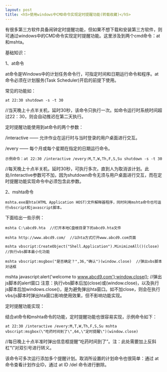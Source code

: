 ```yaml
---
layout: post
title: <h5>使用windows中CMD命令实现定时提醒功能(转载收藏)</h5>
---
```


有很多第三方软件具备闹钟定时提醒功能，但如果不想下载和安装第三方软件，则可通过windows中的CMD命令实现定时提醒功能。这里涉及到两个cmd命令：at和mshta。

基础知识：


1、at命令

at命令是Windows中的计划任务命令行，可指定时间和日期运行命令和程序。at命令必须在计划服务(Task Scheduler)开启的前提下使用。

常见的功能如：


	at 22:30 shutdown -s -t 30


//当天晚上十点半关机，延时30秒，该命令只执行一次。如命令运行时系统时间超过22：30，则会自动推迟在第二天执行。

定时提醒功能使用到at命令的两个参数：

/interactive —— 允许作业在运行时与当时登录的用户桌面进行交互。

/every —— 每个月或每个星期在指定的日期运行命令。


	示例命令：at 22:30 /interactive /every:M,T,W,Th,F,S,Su shutdown -s -t 30


//每天晚上十点半关机，延时30秒，可执行多次，直到人为取消该计划。此处/interactive参数可不加，因为shutdown命令无须与用户桌面进行交互，而在定时提醒功能实现命令中必须包含此参数。


2、mshta命令

	mshta.exe是hta(HTML Application HOST)文件解释器程序，同时利用mshta命令也可运行vbscript和javascript脚本。

下面给出一些示例：

	mshta C:\abcd9.hta  //打开本地C盘根目录下的abcd9.hta文件

	mshta http://www.abcd9.com/  //以hta方式打开www.abcd9.com页面

	mshta vbscript:CreateObject("Shell.Application").MinimizeAll()(close)  //执行vbs脚本最小化功能

	mshta vbscript:msgbox("是否确定？",36,"确认")(window.close)  //弹出vbs脚本对话框


mshta javascript:alert('welcome to www.abcd9.com');window.close();  //弹出js脚本的alert窗口
注意：执行vbs脚本后加(close)或(window.close)，以及执行js脚本后加windows.close()，是为避免弹出hta窗口。如不加close，则会在执行vbs/js脚本时弹出hta窗口影响使用效果，但不影响功能实现。


定时提醒功能实现：

结合at命令和mshta命令的功能，定时提醒功能也很容易实现，示例命令如下：

	at 22:30 /interactive /every:M,T,W,Th,F,S,Su mshta vbscript:msgbox(\"吃药时间到了\",64,\"定时提醒\")(window.close)

//每日晚上十点半准时弹出信息框提醒“吃药时间到了”。注：此处需要加上反斜杠“\”对双引号进行转义。

该命令可多次运行添加多个提醒计划。取消所设置的计划命令也很简单：通过 at 命令查看计划作业ID，通过 at ID /del  命令进行删除。